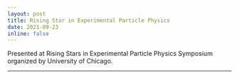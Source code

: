 ```yaml
---
layout: post
title: Rising Star in Experimental Particle Physics
date: 2021-09-23
inline: false
---
```


Presented at Rising Stars in Experimental Particle Physics Symposium organized by University of Chicago. 

***

